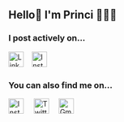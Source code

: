 ## Hello👋 I'm Princi 👩🏻‍💻

<!--
**vershwal/vershwal** is a ✨ _special_ ✨ repository because its `README.md` (this file) appears on your GitHub profile.

Here are some ideas to get you started:

- 🔭 I’m currently working on ...
- 🌱 I’m currently learning ...
- 👯 I’m looking to collaborate on ...
- 🤔 I’m looking for help with ...
- 💬 Ask me about ...
- 📫 How to reach me: ...
- 😄 Pronouns: ...
- ⚡ Fun fact: ...
-->

### I post actively on...

<a href="https://www.linkedin.com/in/princivershwal/" target="_blank" rel="noreferrer"><img src="https://www.vectorlogo.zone/logos/linkedin/linkedin-tile.svg" alt="LinkedIn" width="30" height="30"/></a>&nbsp;&nbsp;&nbsp;
<a href="https://www.instagram.com/shecodingaddict/" target="_blank" rel="noreferrer"><img src="https://www.vectorlogo.zone/logos/instagram/instagram-icon.svg" alt="Instagram" width="30" height="30"/></a>

### You can also find me on...

<a href="https://www.instagram.com/princi.vershwal/" target="_blank" rel="noreferrer"><img src="https://www.vectorlogo.zone/logos/instagram/instagram-icon.svg" alt="Instagram" width="30" height="30"/></a>&nbsp;&nbsp;&nbsp;&nbsp;
<a href="https://twitter.com/vershwal" target="_blank" rel="noreferrer"><img src="https://www.vectorlogo.zone/logos/twitter/twitter-tile.svg" alt="Twitter" width="30" height="30"/></a>&nbsp;&nbsp;&nbsp;&nbsp;
<a href="mailto:vershwal.princi@gmail.com" target="_blank" rel="noreferrer"><img src="https://www.vectorlogo.zone/logos/gmail/gmail-tile.svg" alt="Gmail" width="30" height="30"/></a>
